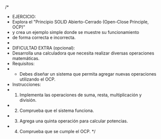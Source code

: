 /*
 * EJERCICIO:
 * Explora el "Principio SOLID Abierto-Cerrado (Open-Close Principle, OCP)" 
 * y crea un ejemplo simple donde se muestre su funcionamiento
 * de forma correcta e incorrecta.
 *
 * DIFICULTAD EXTRA (opcional):
 * Desarrolla una calculadora que necesita realizar diversas operaciones matemáticas. 
 * Requisitos:
 * - Debes diseñar un sistema que permita agregar nuevas operaciones utilizando el OCP.
 * Instrucciones:
 * 1. Implementa las operaciones de suma, resta, multiplicación y división.
 * 2. Comprueba que el sistema funciona.
 * 3. Agrega una quinta operación para calcular potencias.
 * 4. Comprueba que se cumple el OCP.
 */